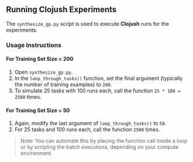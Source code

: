 ## Running Clojush Experiments

The `synthesize_gp.py` script is used to execute **Clojush** runs for the experiments.

###  Usage Instructions

#### For Training Set Size = 200

1. Open `synthesize_gp.py`.
2. In the `loop_through_tasks()` function, set the final argument (typically the number of training examples) to `200`.
3. To simulate 25 tasks with 100 runs each, call the function `25 * 100 = 2500` times.

#### For Training Set Size = 50

1. Again, modify the last argument of `loop_through_tasks()` to `50`.
2. For 25 tasks and 100 runs each, call the function `2500` times.

> Note: You can automate this by placing the function call inside a loop or by scripting the batch executions, depending on your compute environment.